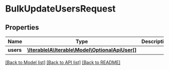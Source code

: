# BulkUpdateUsersRequest

## Properties
Name | Type | Description | Notes
------------ | ------------- | ------------- | -------------
**users** | [**\IterableIA\Iterable\Model\OptionalApiUser[]**](OptionalApiUser.md) |  | 

[[Back to Model list]](../../README.md#documentation-for-models) [[Back to API list]](../../README.md#documentation-for-api-endpoints) [[Back to README]](../../README.md)

